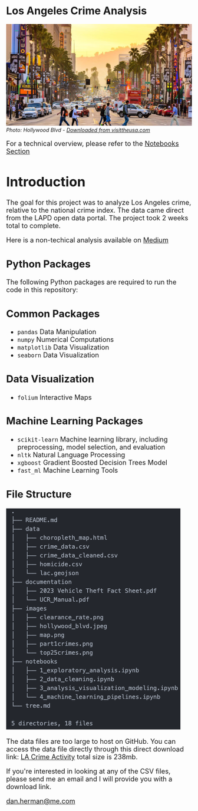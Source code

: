 # Los Angeles Crime Analysis

![Hollywood Blvd](/images/hollywood_blvd.jpeg)
*Photo: Hollywood Blvd - [Downloaded from visittheusa.com](https://www.visittheusa.com/destination/los-angeles)*

<font size='4'>

For a technical overview, please refer to the [Notebooks Section](https://github.com/DanHerman212/los_angeles_crime/tree/main/notebooks)

# Introduction
The goal for this project was to analyze Los Angeles crime, relative to the national crime index.  The data came direct from the LAPD open data portal.  The project took 2 weeks total to complete.

Here is a non-techical analysis available on [Medium](https://medium.com/@danherman64/los-angeles-crime-can-law-enforcement-use-ai-to-improve-arrest-outcomes-82c1e0bb6a7ed)

## Python Packages

The following Python packages are required to run the code in this repository:

## Common Packages
- `pandas` Data Manipulation
- `numpy` Numerical Computations
- `matplotlib` Data Visualization
- `seaborn` Data Visualization

## Data Visualization
- `folium` Interactive Maps


## Machine Learning Packages
- `scikit-learn` Machine learning library, including preprocessing, model selection, and evaluation
- `nltk` Natural Language Processing
- `xgboost` Gradient Boosted Decision Trees Model
- `fast_ml` Machine Learning Tools

## File Structure
![File Structure](images/tree.png)


The data files are too large to host on GitHub. You can access the data file directly through this direct download link:  [LA Crime Activity](https://data.lacity.org/api/views/2nrs-mtv8/rows.csv?accessType=DOWNLOAD) total size is 238mb.

If you're interested in looking at any of the CSV files, please send me an email and I will provide you with a download link.

dan.herman@me.com

</font>
